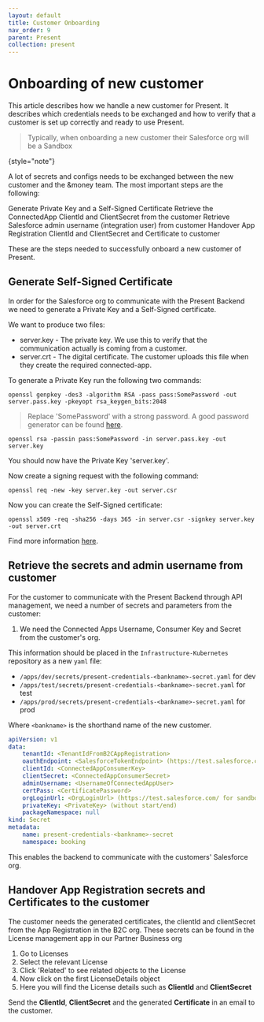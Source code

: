 ```yaml
---
layout: default
title: Customer Onboarding
nav_order: 9
parent: Present
collection: present
---
```


# Onboarding of new customer

This article describes how we handle a new customer for Present. It describes which credentials needs to be exchanged
and how to verify that a customer is set up correctly and ready to use Present.

> Typically, when onboarding a new customer their Salesforce org will be a Sandbox
> 
{style="note"}

<procedure title="Onboarding of a new customer involves three main tasks" id="secrets">
  <p>A lot of secrets and configs needs to be exchanged between the new customer and the &money team.
The most important steps are the following:</p>
  <step>Generate Private Key and a Self-Signed Certificate</step>
  <step>Retrieve the ConnectedApp ClientId and ClientSecret from the customer</step>
  <step>Retrieve Salesforce admin username (integration user) from customer</step>
  <step>Handover App Registration ClientId and ClientSecret and Certificate to customer</step>
  <p>These are the steps needed to successfully onboard a new customer of Present.</p>
</procedure>

## Generate Self-Signed Certificate
In order for the Salesforce org to communicate with the Present Backend we need to generate a Private Key and a Self-Signed certificate.

We want to produce two files:
* server.key - The private key. We use this to verify that the communication actually is coming from a customer.
* server.crt - The digital certificate. The customer uploads this file when they create the required connected-app.

To generate a Private Key run the following two commands:
```shell
openssl genpkey -des3 -algorithm RSA -pass pass:SomePassword -out server.pass.key -pkeyopt rsa_keygen_bits:2048
```

> Replace 'SomePassword' with a strong password. A good password generator can be found [here](https://www.lastpass.com/features/password-generator).

```shell
openssl rsa -passin pass:SomePassword -in server.pass.key -out server.key
```

You should now have the Private Key 'server.key'.

Now create a signing request with the following command:

```shell
openssl req -new -key server.key -out server.csr
```

Now you can create the Self-Signed certificate:

```shell
openssl x509 -req -sha256 -days 365 -in server.csr -signkey server.key -out server.crt
```

Find more information [here][sfssc].

## Retrieve the secrets and admin username from customer
For the customer to communicate with the Present Backend through API management, we need a number of secrets and parameters from the customer:

1. We need the Connected Apps Username, Consumer Key and Secret from the customer's org.

This information should be placed in the `Infrastructure-Kubernetes` repository as a new `yaml` file:
* `/apps/dev/secrets/present-credentials-<bankname>-secret.yaml` for dev
* `/apps/test/secrets/present-credentials-<bankname>-secret.yaml` for test
* `/apps/prod/secrets/present-credentials-<bankname>-secret.yaml` for prod

Where `<bankname>` is the shorthand name of the new customer.

```yaml
apiVersion: v1
data:
    tenantId: <TenantIdFromB2CAppRegistration>
    oauthEndpoint: <SalesforceTokenEndpoint> (https://test.salesforce.com/services/oauth2/token for sandbox orgs and https://login.salesforce.com/services/oauth2/token scratch orgs
    clientId: <ConnectedAppConsumerKey>
    clientSecret: <ConnectedAppConsumerSecret>
    adminUsername: <UsernameOfConnectedAppUser>
    certPass: <CertificatePassword>
    orgLoginUrl: <OrgLoginUrl> (https://test.salesforce.com/ for sandbox orgs and https://login.salesforce.com/ scratch orgs)
    privateKey: <PrivateKey> (without start/end)
    packageNamespace: null
kind: Secret
metadata:
    name: present-credentials-<bankname>-secret
    namespace: booking
```

This enables the backend to communicate with the customers' Salesforce org.

## Handover App Registration secrets and Certificates to the customer

The customer needs the generated certificates, the clientId and clientSecret from the App Registration in the B2C org.
These secrets can be found in the License management app in our Partner Business org

1. Go to Licenses
2. Select the relevant License
3. Click 'Related' to see related objects to the License
4. Now click on the first LicenseDetails object
5. Here you will find the License details such as **ClientId** and **ClientSecret**

Send the **ClientId**, **ClientSecret** and the generated **Certificate** in an email to the customer.

[sfssc]: https://developer.salesforce.com/docs/atlas.en-us.sfdx_dev.meta/sfdx_dev/sfdx_dev_auth_key_and_cert.htm
